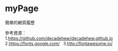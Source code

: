 # myPage

簡單的網頁履歷

參考資源：  
1.https://github.com/decadehew/decadehew.github.io   
2.https://fonts.google.com/  
3.http://fontawesome.io/
